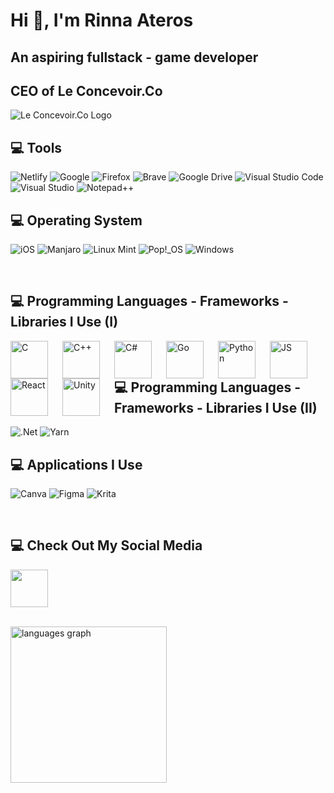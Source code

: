 # Hi 👋, I'm Rinna Ateros
## An aspiring fullstack - game developer
## CEO of Le Concevoir.Co

![Le Concevoir.Co Logo](https://github.com/itzaRinna/itzaRinna/blob/main/Lcc.jpg)

## 💻 Tools
![Netlify](https://img.shields.io/badge/netlify-%23000000.svg?style=for-the-badge&logo=netlify&logoColor=#00C7B7)
![Google](https://img.shields.io/badge/google-4285F4?style=for-the-badge&logo=google&logoColor=white)
![Firefox](https://img.shields.io/badge/Firefox-FF7139?style=for-the-badge&logo=Firefox-Browser&logoColor=white)
![Brave](https://img.shields.io/badge/Brave-FB542B?style=for-the-badge&logo=Brave&logoColor=white)
![Google Drive](https://img.shields.io/badge/Google%20Drive-4285F4?style=for-the-badge&logo=googledrive&logoColor=white)
![Visual Studio Code](https://img.shields.io/badge/Visual%20Studio%20Code-0078d7.svg?style=for-the-badge&logo=visual-studio-code&logoColor=white)
![Visual Studio](https://img.shields.io/badge/Visual%20Studio-5C2D91.svg?style=for-the-badge&logo=visual-studio&logoColor=white)
![Notepad++](https://img.shields.io/badge/Notepad++-90E59A.svg?style=for-the-badge&logo=notepad%2b%2b&logoColor=black)

## 💻 Operating System
![iOS](https://img.shields.io/badge/iOS-000000?style=for-the-badge&logo=ios&logoColor=white)
![Manjaro](https://img.shields.io/badge/Manjaro-35BF5C?style=for-the-badge&logo=Manjaro&logoColor=white)
![Linux Mint](https://img.shields.io/badge/Linux%20Mint-87CF3E?style=for-the-badge&logo=Linux%20Mint&logoColor=white)
![Pop!\_OS](https://img.shields.io/badge/Pop!_OS-48B9C7?style=for-the-badge&logo=Pop!_OS&logoColor=white)
![Windows](https://img.shields.io/badge/Windows-0078D6?style=for-the-badge&logo=windows&logoColor=white)

<br>

## 💻 Programming Languages - Frameworks - Libraries I Use (I)
<img align="left" alt="C" width="60px" style="padding-right:20px;" src="https://cdn.jsdelivr.net/gh/devicons/devicon@latest/icons/c/c-original.svg" />
<img align="left" alt="C++" width="60px" style="padding-right:20px;" src="https://cdn.jsdelivr.net/gh/devicons/devicon@latest/icons/cplusplus/cplusplus-original.svg" />
<img align="left" alt="C#" width="60px" style="padding-right:20px;" src="https://cdn.jsdelivr.net/gh/devicons/devicon@latest/icons/csharp/csharp-original.svg" />
<img align="left" alt="Go" width="60px" style="padding-right:20px;" src="https://cdn.jsdelivr.net/gh/devicons/devicon@latest/icons/go/go-original.svg" />
<img align="left" alt="Python" width="60px" style="padding-right:20px;" src="https://cdn.jsdelivr.net/gh/devicons/devicon/icons/python/python-original.svg" />
<img align="left" alt="JS" width="60px" style="padding-right:20px;" src="https://cdn.jsdelivr.net/gh/devicons/devicon/icons/javascript/javascript-original.svg" />
<img align="left" alt="React" width="60px" style="padding-right:20px;" src="https://cdn.jsdelivr.net/gh/devicons/devicon@latest/icons/react/react-original.svg" />
<img align="left" alt="Unity" width="60px" style="padding-right:20px;" src="https://cdn.jsdelivr.net/gh/devicons/devicon@latest/icons/unity/unity-original.svg" />

##                                 
##                                                                 
                                

## 💻 Programming Languages - Frameworks - Libraries I Use (II)
![.Net](https://img.shields.io/badge/.NET-5C2D91?style=for-the-badge&logo=.net&logoColor=white)
![Yarn](https://img.shields.io/badge/yarn-%232C8EBB.svg?style=for-the-badge&logo=yarn&logoColor=white)

## 💻 Applications I Use
![Canva](https://img.shields.io/badge/Canva-%2300C4CC.svg?style=for-the-badge&logo=Canva&logoColor=white)
![Figma](https://img.shields.io/badge/figma-%23F24E1E.svg?style=for-the-badge&logo=figma&logoColor=white)
![Krita](https://img.shields.io/badge/Krita-203759?style=for-the-badge&logo=krita&logoColor=EEF37B)

<br>

## 💻 Check Out My Social Media

<a href="https://www.linkedin.com/in/rinna-ateros-197922253"><img width="60px" src="https://cdn.jsdelivr.net/gh/devicons/devicon/icons/linkedin/linkedin-original.svg" /></a>

<br>

<div><img src="https://github-readme-stats.vercel.app/api/top-langs?locale=en&hide_title=false&layout=compact&card_width=400&langs_count=15&theme=jolly&hide_border=true&username=itzaRinna&hide=html,css,yacc,scss" height="250" alt="languages graph"  /></div>

